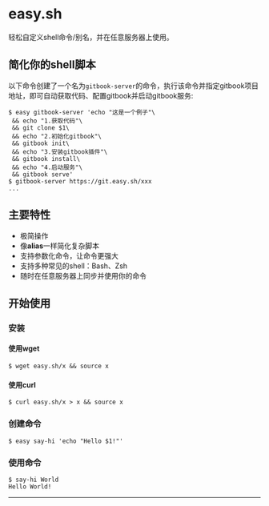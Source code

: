 # easy.sh
轻松自定义shell命令/别名，并在任意服务器上使用。

## 简化你的shell脚本
以下命令创建了一个名为`gitbook-server`的命令，执行该命令并指定gitbook项目地址，即可自动获取代码、配置gitbook并启动gitbook服务:

```shell
$ easy gitbook-server 'echo "这是一个例子"\
 && echo "1.获取代码"\
 && git clone $1\
 && echo "2.初始化gitbook"\
 && gitbook init\
 && echo "3.安装gitbook插件"\
 && gitbook install\
 && echo "4.启动服务"\
 && gitbook serve'
$ gitbook-server https://git.easy.sh/xxx
...
```

## 主要特性
* 极简操作
* 像**alias**一样简化复杂脚本
* 支持参数化命令，让命令更强大
* 支持多种常见的shell：Bash、Zsh
* 随时在任意服务器上同步并使用你的命令


## 开始使用
### 安装
#### 使用wget
```shell
$ wget easy.sh/x && source x
```

#### 使用curl
```shell
$ curl easy.sh/x > x && source x
```

### 创建命令
```shell
$ easy say-hi 'echo "Hello $1!"'
```

### 使用命令
```shell
$ say-hi World
Hello World!
```

---
